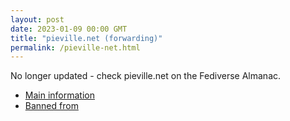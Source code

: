 ```yaml
---
layout: post
date: 2023-01-09 00:00 GMT
title: "pieville.net (forwarding)"
permalink: /pieville-net.html
---
```


No longer updated - check pieville.net on the Fediverse Almanac.

* [Main information](https://www.fediversealmanac.com/api/v1/instances/pieville.net)
* [Banned from](https://www.fediversealmanac.com/api/v1/instances/pieville.net/banned_from)

